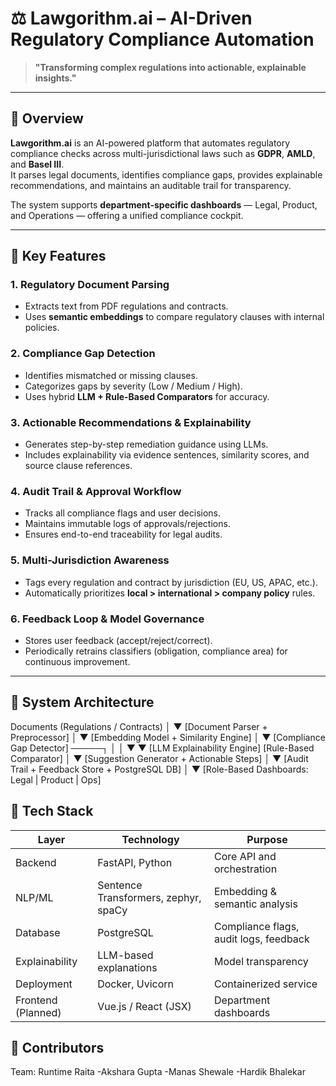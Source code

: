 # ⚖️ Lawgorithm.ai – AI-Driven Regulatory Compliance Automation

> **"Transforming complex regulations into actionable, explainable insights."**

---

## 🚀 Overview

**Lawgorithm.ai** is an AI-powered platform that automates regulatory compliance checks across multi-jurisdictional laws such as **GDPR**, **AMLD**, and **Basel III**.  
It parses legal documents, identifies compliance gaps, provides explainable recommendations, and maintains an auditable trail for transparency.

The system supports **department-specific dashboards** — Legal, Product, and Operations — offering a unified compliance cockpit.

---

## 🧠 Key Features

### 1. Regulatory Document Parsing
- Extracts text from PDF regulations and contracts.  
- Uses **semantic embeddings** to compare regulatory clauses with internal policies.

### 2. Compliance Gap Detection
- Identifies mismatched or missing clauses.  
- Categorizes gaps by severity (Low / Medium / High).  
- Uses hybrid **LLM + Rule-Based Comparators** for accuracy.

### 3. Actionable Recommendations & Explainability
- Generates step-by-step remediation guidance using LLMs.  
- Includes explainability via evidence sentences, similarity scores, and source clause references.

### 4. Audit Trail & Approval Workflow
- Tracks all compliance flags and user decisions.  
- Maintains immutable logs of approvals/rejections.  
- Ensures end-to-end traceability for legal audits.

### 5. Multi-Jurisdiction Awareness
- Tags every regulation and contract by jurisdiction (EU, US, APAC, etc.).  
- Automatically prioritizes **local > international > company policy** rules.  

### 6. Feedback Loop & Model Governance
- Stores user feedback (accept/reject/correct).  
- Periodically retrains classifiers (obligation, compliance area) for continuous improvement.

---

## 🧩 System Architecture

Documents (Regulations / Contracts)
│
▼
[Document Parser + Preprocessor]
│
▼
[Embedding Model + Similarity Engine]
│
▼
[Compliance Gap Detector] ─────┐
│ │
▼ ▼
[LLM Explainability Engine] [Rule-Based Comparator]
│
▼
[Suggestion Generator + Actionable Steps]
│
▼
[Audit Trail + Feedback Store + PostgreSQL DB]
│
▼
[Role-Based Dashboards: Legal | Product | Ops]


## 🧰 Tech Stack

| Layer              | Technology                               | Purpose                                |
| ------------------ | ---------------------------------------- | -------------------------------------- |
| Backend            | FastAPI, Python                          | Core API and orchestration             |
| NLP/ML             | Sentence Transformers, zephyr, spaCy     | Embedding & semantic analysis          |
| Database           | PostgreSQL                               | Compliance flags, audit logs, feedback |
| Explainability     | LLM-based explanations                   | Model transparency                     |
| Deployment         | Docker, Uvicorn                          | Containerized service                  |
| Frontend (Planned) | Vue.js / React (JSX)                     | Department dashboards                  |


## 👥 Contributors
Team: Runtime Raita
-Akshara Gupta
-Manas Shewale
-Hardik Bhalekar


